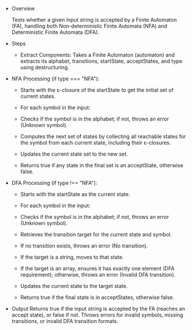 - Overview

    Tests whether a given input string is accepted by a Finite Automaton (FA), handling both Non-deterministic Finite Automata (NFA) and Deterministic Finite Automata (DFA).

- Steps

    - Extract Components: Takes a Finite Automaton (automaton) and extracts its alphabet, transitions, startState, acceptStates, and type using destructuring.

- NFA Processing (if type === "NFA"):
    - Starts with the ε-closure of the startState to get the initial set of current states.
    
    - For each symbol in the input:

    - Checks if the symbol is in the alphabet; if not, throws an error (Unknown symbol).

    - Computes the next set of states by collecting all reachable states for the symbol from each current state, including their ε-closures.

    - Updates the current state set to the new set.

    - Returns true if any state in the final set is an acceptState, otherwise false.

- DFA Processing (if type !== "NFA"):

    - Starts with the startState as the current state.

    - For each symbol in the input:

    - Checks if the symbol is in the alphabet; if not, throws an error (Unknown symbol).

    - Retrieves the transition target for the current state and symbol.

    - If no transition exists, throws an error (No transition).

    - If the target is a string, moves to that state.

    - If the target is an array, ensures it has exactly one element (DFA requirement); otherwise, throws an error (Invalid DFA transition).

    - Updates the current state to the target state.

    - Returns true if the final state is in acceptStates, otherwise false.

- Output
    Returns true if the input string is accepted by the FA (reaches an accept state), or false if not. Throws errors for invalid symbols, missing transitions, or invalid DFA transition formats.